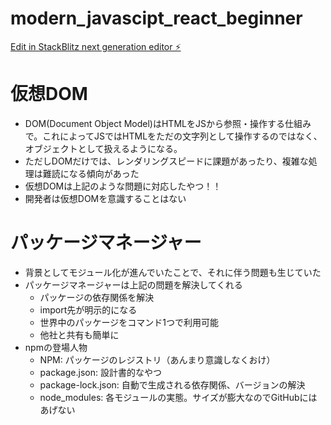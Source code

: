 # modern_javascipt_react_beginner

[Edit in StackBlitz next generation editor ⚡️](https://stackblitz.com/~/github.com/taka-metal/modern_javascipt_react_beginner)

# 仮想DOM
- DOM(Document Object Model)はHTMLをJSから参照・操作する仕組みで。これによってJSではHTMLをただの文字列として操作するのではなく、オブジェクトとして扱えるようになる。
- ただしDOMだけでは、レンダリングスピードに課題があったり、複雑な処理は難読になる傾向があった
- 仮想DOMは上記のような問題に対応したやつ！！
- 開発者は仮想DOMを意識することはない

# パッケージマネージャー
- 背景としてモジュール化が進んでいたことで、それに伴う問題も生じていた
- パッケージマネージャーは上記の問題を解決してくれる
    - パッケージの依存関係を解決
    - import先が明示的になる
    - 世界中のパッケージをコマンド1つで利用可能
    - 他社と共有も簡単に
- npmの登場人物
    - NPM: パッケージのレジストリ（あんまり意識しなくおけ）
    - package.json: 設計書的なやつ
    - package-lock.json: 自動で生成される依存関係、バージョンの解決
    - node_modules: 各モジュールの実態。サイズが膨大なのでGitHubにはあげない
